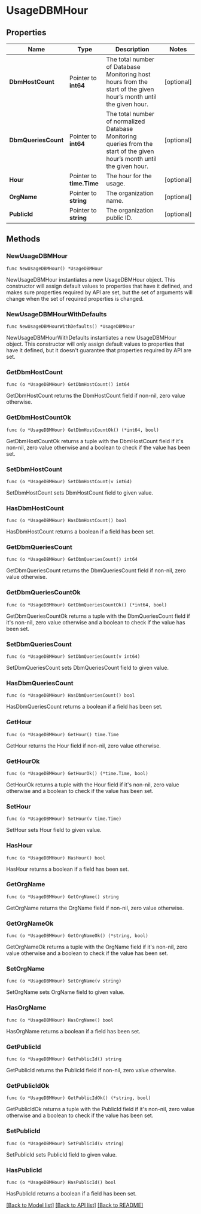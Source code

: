 # UsageDBMHour

## Properties

Name | Type | Description | Notes
---- | ---- | ----------- | ------
**DbmHostCount** | Pointer to **int64** | The total number of Database Monitoring host hours from the start of the given hour’s month until the given hour. | [optional] 
**DbmQueriesCount** | Pointer to **int64** | The total number of normalized Database Monitoring queries from the start of the given hour’s month until the given hour. | [optional] 
**Hour** | Pointer to **time.Time** | The hour for the usage. | [optional] 
**OrgName** | Pointer to **string** | The organization name. | [optional] 
**PublicId** | Pointer to **string** | The organization public ID. | [optional] 

## Methods

### NewUsageDBMHour

`func NewUsageDBMHour() *UsageDBMHour`

NewUsageDBMHour instantiates a new UsageDBMHour object.
This constructor will assign default values to properties that have it defined,
and makes sure properties required by API are set, but the set of arguments
will change when the set of required properties is changed.

### NewUsageDBMHourWithDefaults

`func NewUsageDBMHourWithDefaults() *UsageDBMHour`

NewUsageDBMHourWithDefaults instantiates a new UsageDBMHour object.
This constructor will only assign default values to properties that have it defined,
but it doesn't guarantee that properties required by API are set.

### GetDbmHostCount

`func (o *UsageDBMHour) GetDbmHostCount() int64`

GetDbmHostCount returns the DbmHostCount field if non-nil, zero value otherwise.

### GetDbmHostCountOk

`func (o *UsageDBMHour) GetDbmHostCountOk() (*int64, bool)`

GetDbmHostCountOk returns a tuple with the DbmHostCount field if it's non-nil, zero value otherwise
and a boolean to check if the value has been set.

### SetDbmHostCount

`func (o *UsageDBMHour) SetDbmHostCount(v int64)`

SetDbmHostCount sets DbmHostCount field to given value.

### HasDbmHostCount

`func (o *UsageDBMHour) HasDbmHostCount() bool`

HasDbmHostCount returns a boolean if a field has been set.

### GetDbmQueriesCount

`func (o *UsageDBMHour) GetDbmQueriesCount() int64`

GetDbmQueriesCount returns the DbmQueriesCount field if non-nil, zero value otherwise.

### GetDbmQueriesCountOk

`func (o *UsageDBMHour) GetDbmQueriesCountOk() (*int64, bool)`

GetDbmQueriesCountOk returns a tuple with the DbmQueriesCount field if it's non-nil, zero value otherwise
and a boolean to check if the value has been set.

### SetDbmQueriesCount

`func (o *UsageDBMHour) SetDbmQueriesCount(v int64)`

SetDbmQueriesCount sets DbmQueriesCount field to given value.

### HasDbmQueriesCount

`func (o *UsageDBMHour) HasDbmQueriesCount() bool`

HasDbmQueriesCount returns a boolean if a field has been set.

### GetHour

`func (o *UsageDBMHour) GetHour() time.Time`

GetHour returns the Hour field if non-nil, zero value otherwise.

### GetHourOk

`func (o *UsageDBMHour) GetHourOk() (*time.Time, bool)`

GetHourOk returns a tuple with the Hour field if it's non-nil, zero value otherwise
and a boolean to check if the value has been set.

### SetHour

`func (o *UsageDBMHour) SetHour(v time.Time)`

SetHour sets Hour field to given value.

### HasHour

`func (o *UsageDBMHour) HasHour() bool`

HasHour returns a boolean if a field has been set.

### GetOrgName

`func (o *UsageDBMHour) GetOrgName() string`

GetOrgName returns the OrgName field if non-nil, zero value otherwise.

### GetOrgNameOk

`func (o *UsageDBMHour) GetOrgNameOk() (*string, bool)`

GetOrgNameOk returns a tuple with the OrgName field if it's non-nil, zero value otherwise
and a boolean to check if the value has been set.

### SetOrgName

`func (o *UsageDBMHour) SetOrgName(v string)`

SetOrgName sets OrgName field to given value.

### HasOrgName

`func (o *UsageDBMHour) HasOrgName() bool`

HasOrgName returns a boolean if a field has been set.

### GetPublicId

`func (o *UsageDBMHour) GetPublicId() string`

GetPublicId returns the PublicId field if non-nil, zero value otherwise.

### GetPublicIdOk

`func (o *UsageDBMHour) GetPublicIdOk() (*string, bool)`

GetPublicIdOk returns a tuple with the PublicId field if it's non-nil, zero value otherwise
and a boolean to check if the value has been set.

### SetPublicId

`func (o *UsageDBMHour) SetPublicId(v string)`

SetPublicId sets PublicId field to given value.

### HasPublicId

`func (o *UsageDBMHour) HasPublicId() bool`

HasPublicId returns a boolean if a field has been set.


[[Back to Model list]](../README.md#documentation-for-models) [[Back to API list]](../README.md#documentation-for-api-endpoints) [[Back to README]](../README.md)


